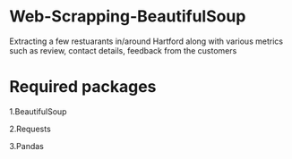 # Web-Scrapping-BeautifulSoup

Extracting a few restuarants in/around Hartford along with various metrics such as review, contact details, feedback from the customers

# Required packages

1.BeautifulSoup

2.Requests

3.Pandas
